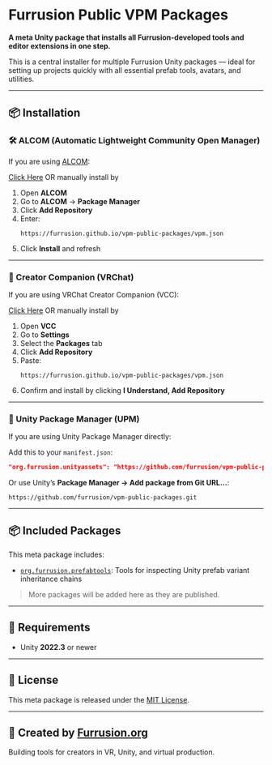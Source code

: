 # Furrusion Public VPM Packages

**A meta Unity package that installs all Furrusion-developed tools and editor extensions in one step.**

This is a central installer for multiple Furrusion Unity packages — ideal for setting up projects quickly with all essential prefab tools, avatars, and utilities.

---

## 📦 Installation

### 🛠 ALCOM (Automatic Lightweight Community Open Manager)

If you are using [ALCOM](https://alcom.app):

[Click Here](https://furrusion.github.io/vpm-public-packages/) OR manually install by

1. Open **ALCOM** 
2. Go to **ALCOM** → **Package Manager**  
3. Click **Add Repository**  
4. Enter:  
   ```
   https://furrusion.github.io/vpm-public-packages/vpm.json
   ```
5. Click **Install** and refresh

---

### 🧪 Creator Companion (VRChat)

If you are using VRChat Creator Companion (VCC):

[Click Here](https://furrusion.github.io/vpm-public-packages/) OR manually install by

1. Open **VCC**
2. Go to **Settings**  
2. Select the **Packages** tab  
3. Click **Add Repository**  
4. Paste:  
   ```
   https://furrusion.github.io/vpm-public-packages/vpm.json
   ```
5. Confirm and install by clicking **I Understand, Add Repository** 

---

### 🔧 Unity Package Manager (UPM)

If you are using Unity Package Manager directly:

Add this to your `manifest.json`:

```json
"org.furrusion.unityassets": "https://github.com/furrusion/vpm-public-packages.git"
```

Or use Unity’s **Package Manager → Add package from Git URL...**:

```
https://github.com/furrusion/vpm-public-packages.git
```

---

## 📦 Included Packages

This meta package includes:

- [`org.furrusion.prefabtools`](https://github.com/furrusion/furrusion-prefab-tools): Tools for inspecting Unity prefab variant inheritance chains

> More packages will be added here as they are published.

---

## 🧰 Requirements

- Unity **2022.3** or newer

---

## 📄 License

This meta package is released under the [MIT License](LICENSE).

---

## 🐾 Created by [Furrusion.org](https://furrusion.org)

Building tools for creators in VR, Unity, and virtual production.
